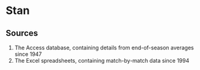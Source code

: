 # Stan

## Sources

1. The Access database, containing details from end-of-season averages since 1947
2. The Excel spreadsheets, containing match-by-match data since 1994

